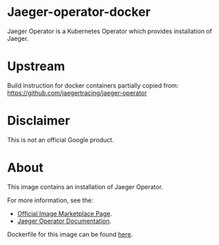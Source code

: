Jaeger-operator-docker
============

Jaeger Operator is a Kubernetes Operator which provides installation of Jaeger.

# Upstream
Build instruction for docker containers partially copied from:
https://github.com/jaegertracing/jaeger-operator

# Disclaimer
This is not an official Google product.

# <a name="about"></a>About

This image contains an installation of Jaeger Operator.

For more information, see the:

- [Official Image Marketplace Page](https://console.cloud.google.com/marketplace/details/google/jaeger-operator1).
- [Jaeger Operator Documentation](https://github.com/GoogleCloudPlatform/click-to-deploy/tree/master/k8s/jaeger-operator).

Dockerfile for this image can be found [here](https://github.com/GoogleCloudPlatform/click-to-deploy/tree/master/docker/jaeger-operator/1/debian10/1.25/).



